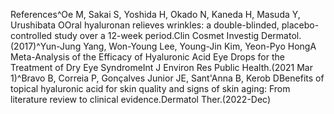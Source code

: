 References^Oe M, Sakai S, Yoshida H, Okado N, Kaneda H, Masuda Y, Urushibata OOral hyaluronan relieves wrinkles: a double-blinded, placebo-controlled study over a 12-week period.Clin Cosmet Investig Dermatol.(2017)^Yun-Jung Yang, Won-Young Lee, Young-Jin Kim, Yeon-Pyo HongA Meta-Analysis of the Efficacy of Hyaluronic Acid Eye Drops for the Treatment of Dry Eye SyndromeInt J Environ Res Public Health.(2021 Mar 1)^Bravo B, Correia P, Gonçalves Junior JE, Sant'Anna B, Kerob DBenefits of topical hyaluronic acid for skin quality and signs of skin aging: From literature review to clinical evidence.Dermatol Ther.(2022-Dec)